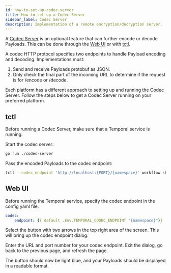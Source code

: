 ```yaml
---
id: how-to-set-up-codec-server
title: How to set up a Codec Server
sidebar_label: Codec Server
description: Implementation of a remote encryption/decryption server.
---
```


A [Codec Server](/docs/concepts/what-is-a-codec-server) is an optional feature that can further encode or decode Payloads. This can be done through the [Web UI](/docs/web-ui/how-to-use-a-list-filter-in-the-temporal-web-ui) or with [tctl](/docs/tctl/index).

A codec HTTP protocol specifies two endpoints to handle Payload encoding and decoding. Implementations must:

1. Send and receive Payloads protobuf as JSON.
2. Only check the final part of the incoming URL to determine if the request is for /encode or /decode.

Each platform has a different approach to setting up and running the Codec Server. Follow the steps below to get a Codec Server running on your preferred platform.

## tctl

Before running a Codec Server, make sure that a Temporal service is running.

Start the codec server:

```bash
go run ./codec-server
```

Pass the encoded Payloads to the codec endpoint:

```bash
tctl --codec_endpoint 'http://localhost:{PORT}/{namespace}' workflow show --wid codecserver_workflowID
```

## Web UI

Before running the Temporal service, specify the codec endpoint in the config yaml file.

```yaml
codec:
    endpoint: {{ default .Env.TEMPORAL_CODEC_ENDPOINT "{namespace}"}}
```

Select the button with two arrows in the top right area of the screen. This will bring up the codec endpoint dialog.

Enter the URL and port number for your codec endpoint. Exit the dialog, go back to the previous page, and refresh the page.

The button should now be light blue, and your Payloads should be displayed in a readable format.
